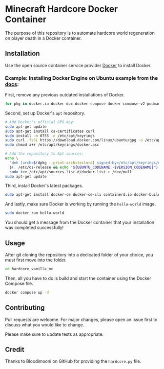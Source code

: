 # Minecraft Hardcore Docker Container

The purpose of this repository is to automate hardcore world regeneration on player death in a Docker container.

## Installation

Use the open source container service provider [Docker](https://docs.docker.com/engine/install/) to install Docker.

### Example: Installing Docker Engine on Ubuntu example from the [docs](https://docs.docker.com/engine/install/ubuntu/):

First, remove any previous outdated installations of Docker.
```bash
for pkg in docker.io docker-doc docker-compose docker-compose-v2 podman-docker containerd runc; do sudo apt-get remove $pkg; done
```

Second, set up Docker's ```apt``` repository.
```bash
# Add Docker's official GPG key:
sudo apt-get update
sudo apt-get install ca-certificates curl
sudo install -m 0755 -d /etc/apt/keyrings
sudo curl -fsSL https://download.docker.com/linux/ubuntu/gpg -o /etc/apt/keyrings/docker.asc
sudo chmod a+r /etc/apt/keyrings/docker.asc

# Add the repository to Apt sources:
echo \
  "deb [arch=$(dpkg --print-architecture) signed-by=/etc/apt/keyrings/docker.asc] https://download.docker.com/linux/ubuntu \
  $(. /etc/os-release && echo "${UBUNTU_CODENAME:-$VERSION_CODENAME}") stable" | \
  sudo tee /etc/apt/sources.list.d/docker.list > /dev/null
sudo apt-get update
```

Third, install Docker's latest packages.
```bash
sudo apt-get install docker-ce docker-ce-cli containerd.io docker-buildx-plugin docker-compose-plugin
```

And lastly, make sure Docker is working by running the ```hello-world``` image.
```bash
sudo docker run hello-world
```

You should get a message from the Docker container that your installation was completed successfully!

## Usage
After git cloning the repository into a dedicated folder of your choice, you must first move into the folder.

```bash
cd hardcore_vanilla_mc
```
Then, all you have to do is build and start the container using the Docker Compose file.
```bash
docker compose up -d
```

## Contributing

Pull requests are welcome. For major changes, please open an issue first
to discuss what you would like to change.

Please make sure to update tests as appropriate.

## Credit
Thanks to Bloodimooni on GitHub for providing the ```hardcore.py``` file.